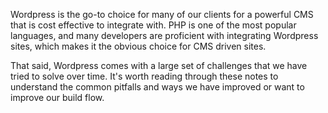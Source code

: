 Wordpress is the go-to choice for many of our clients for a powerful CMS that is cost effective to integrate with. PHP is one of the most popular languages, and many developers are proficient with integrating Wordpress sites, which makes it the obvious choice for CMS driven sites. 

That said, Wordpress comes with a large set of challenges that we have tried to solve over time. It's worth reading through these notes to understand the common pitfalls and ways we have improved or want to improve our build flow.